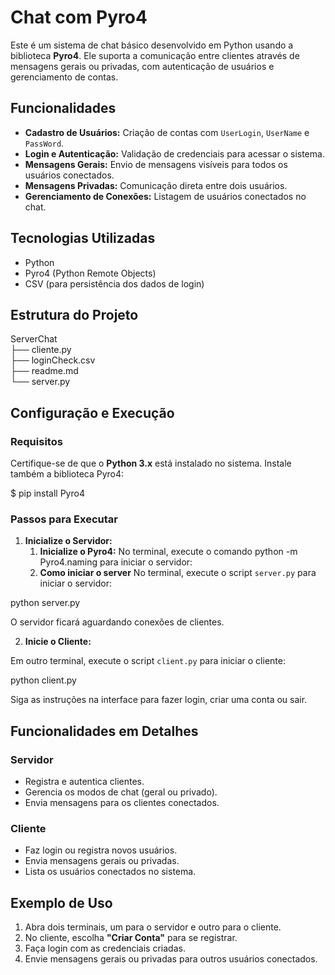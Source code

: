 # Chat com Pyro4

Este é um sistema de chat básico desenvolvido em Python usando a biblioteca **Pyro4**. Ele suporta a comunicação entre clientes através de mensagens gerais ou privadas, com autenticação de usuários e gerenciamento de contas.

## Funcionalidades

- **Cadastro de Usuários:** Criação de contas com `UserLogin`, `UserName` e `PassWord`.
- **Login e Autenticação:** Validação de credenciais para acessar o sistema.
- **Mensagens Gerais:** Envio de mensagens visíveis para todos os usuários conectados.
- **Mensagens Privadas:** Comunicação direta entre dois usuários.
- **Gerenciamento de Conexões:** Listagem de usuários conectados no chat.

## Tecnologias Utilizadas

- Python
- Pyro4 (Python Remote Objects)
- CSV (para persistência dos dados de login)

## Estrutura do Projeto
ServerChat  
├── cliente.py  
├── loginCheck.csv  
├── readme.md  
└── server.py

## Configuração e Execução

### Requisitos

Certifique-se de que o **Python 3.x** está instalado no sistema. Instale também a biblioteca Pyro4:

$ pip install Pyro4

### Passos para Executar


1. **Inicialize o Servidor:**
   1. **Inicialize o Pyro4:**
        No terminal, execute o comando python -m Pyro4.naming para iniciar o servidor:
   2. **Como iniciar o server**
        No terminal, execute o script `server.py` para iniciar o servidor:

python server.py

O servidor ficará aguardando conexões de clientes.

2. **Inicie o Cliente:**

Em outro terminal, execute o script `client.py` para iniciar o cliente:

python client.py

Siga as instruções na interface para fazer login, criar uma conta ou sair.

## Funcionalidades em Detalhes

### Servidor

- Registra e autentica clientes.
- Gerencia os modos de chat (geral ou privado).
- Envia mensagens para os clientes conectados.

### Cliente

- Faz login ou registra novos usuários.
- Envia mensagens gerais ou privadas.
- Lista os usuários conectados no sistema.

## Exemplo de Uso

1. Abra dois terminais, um para o servidor e outro para o cliente.
2. No cliente, escolha **"Criar Conta"** para se registrar.
3. Faça login com as credenciais criadas.
4. Envie mensagens gerais ou privadas para outros usuários conectados.
